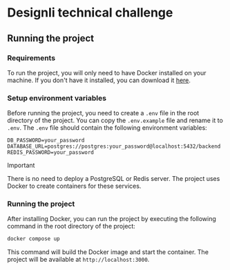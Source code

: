 # Designli technical challenge

## Running the project

### Requirements

To run the project, you will only need to have Docker installed on your machine. If you don't have it installed, you can download it [here](https://www.docker.com/products/docker-desktop).

### Setup environment variables

Before running the project, you need to create a `.env` file in the root directory of the project. You can copy the `.env.example` file and rename it to `.env`. The `.env` file should contain the following environment variables:

```env
DB_PASSWORD=your_password
DATABASE_URL=postgres://postgres:your_password@localhost:5432/backend
REDIS_PASSWORD=your_password
```

> [!IMPORTANT]
> There is no need to deploy a PostgreSQL or Redis server. The project uses Docker to create containers for these services.

### Running the project

After installing Docker, you can run the project by executing the following command in the root directory of the project:

```bash
docker compose up
```

This command will build the Docker image and start the container. The project will be available at `http://localhost:3000`.
